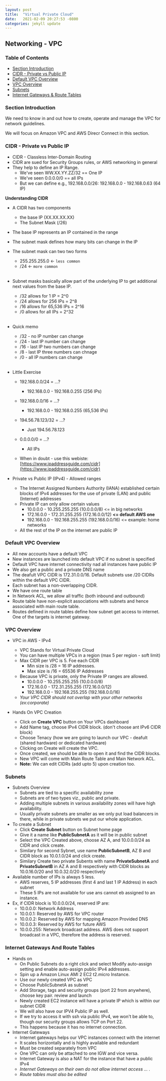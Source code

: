 ```yaml
---
layout: post
title:  "Virtual Private Cloud"
date:   2021-02-09 20:27:53 -0800
categories: jekyll update
---
```



## Networking - VPC

### Table of Contents

- [Section Introduction](#section-introduction)
- [CIDR - Private vs Public IP](#cidr---private-vs-public-ip)
- [Default VPC Overview](#default-vpc-overview)
- [VPC Overview](#vpc-overview)
- [Subnets](#subnets)
- [Internet Gateways & Route Tables](#internet-gateways-and-route-tables)


### Section Introduction

We need to know in and out how to create, operate and manage the VPC for network guidelines.

We will focus on Amazon VPC and AWS Direcr Connect in this section.

### CIDR - Private vs Public IP

- CIDR - Classless Inter-Domain Routing <br/>
- CIDR are sued for Security Groups rules, or AWS networking in general<br/>
- They help to define an IP Range.
    - We've seen WW.XX.YY.ZZ/32 == One IP <br/>
    - We've seen 0.0.0.0/0 == all IPs <br/>
    - But we can define e.g., 192.168.0.0/26: 192.168.0.0 - 192.168.0.63 (64 IP)

**Understanding CIDR**

- A CIDR has two components
    - the base IP (XX.XX.XX.XX)
    - The Subnet Mask (/26)
- The base IP represents an IP contained in the range
- The subnet mask defines how many bits can change in the IP

- The subnet mask can two two forms 
    - 255.255.255.0 <- `less common`
    - /24 <- `more common`
<br/><br/>
- Subnet masks basically allow part of the underlying IP to get additional next values from the base IP.
    - /32 allows for 1 IP = 2^0
    - /24 allows for 256 IPs = 2^8
    - /16 allows for 65,536 IPs = 2^16
    - /0 allows for all IPs = 2^32
<br/><br/>
- Quick memo
    - /32 - no IP number can change
    - /24 - last IP number can change
    - /16 - last IP two numbers can change
    - /8 - last IP three numbers can chnage 
    - /0 - all IP numbers can change
<br/><br/>
- Little Exercise
    - 192.168.0.0/24 = ...?
        - 192.168.0.0 - 192.168.0.255 (256 IPs)
    - 192.168.0.0/16 = ...?
        - 192.168.0.0 - 192.168.0.255 (65,536 IPs)
    - 194.56.78.123/32 = ...?
        -  Just 194.56.78.123
    - 0.0.0.0/0 = ...?
        - All IPs

    - When in doubt - use this webiste: [https://www.ipaddressguide.com/cidr](https://www.ipaddressguide.com/cidr)

- Private vs Public IP (IPv4) - Allowed ranges
    - The Internet Assigned Numbers Authority (IANA) established certain blocks of IPv4 addresses for the use of private (LAN) and public (Internet) addresses
    - Private IP can only allow certain values
        - 10.0.0.0 - 10.255.255.255 (10.0.0.0/8) <= in big networks
        - 172.16.0.0 - 172.31.255.255 (172.16.0.0/12) **<= default AWS one**
        - 192.168.0.0 - 192.168.255.255 (192.168.0.0/16) <= example: home networks
    - All the rest of the IP on the internet are public IP

### Default VPC Overview

- All new accounts have a default VPC
- New instances are launched into default VPC if no subnet is specified
- Default VPC have internet connectivity nad all instances have public IP
- We also get a public and a private DNS name
- The deafult VPC CIDR is 172.31.0.0/16. Default subnets use /20 CIDRs within the default VPC CIDR.
- Each subnet has a non-overlapping CIDR.
- We have one route table
- In Network ACL, we allow all traffic (both inbound and outbound)
- Route table have non-explicit associations with subnets and hence associated with main route table.
- Routes defined in route tables define how subnet get access to internet. One of the targets is internet gateway.

### VPC Overview

- VPC in AWS - IPv4
    - VPC Stands for Virtual Private Cloud
    - You can have multiple VPCs in a region (max 5 per region - soft limit)
    - Max CIDR per VPC is 5. Foe each CIDR
        - Min size is /28 = 16 IP addresses.
        - Max size is /16 = 65536 IP Addresses
    - Because VPC is private, only the Private IP ranges are allowed.
        - 10.0.0.0 - 10.255.255.255 (10.0.0.0/8)
        - 172.16.0.0 - 172.31.255.255 (172.16.0.0/12)
        - 192.168.0.0 - 192.168.255.255 (192.168.0.0/16)
    - *Your VPC CIDR should not overlap with your other networks (ex:corporate)*

- Hands On VPC Creation
    - Click on **Create VPC** button on Your VPCs dashboard
    - Add Name tag, choose IPv4 CIDR block. (don't choose ant IPv6 CIDR block)
    - Choose Tenacy (how we are going to launch our VPC - deafult (shared hardware) or dedicated hardware)
    - Clicking on Create will create the VPC.
    - Once created, we should be able to open it and find the CIDR blocks.
    - New VPC will come with Main Route Table and Main Network ACL.
    - **Note:** We can edit CIDRs (add upto 5) upon creation too.


### Subnets

- Subnets Overview
    - Subnets are tied to a specific availability zone
    - Subnets are of two types viz., public and private.
    - Adding multiple subnets in various availability zones will have high availability.
    - Usually private subnets are smaller as we only put load balancers in there, while in private subnets we put our whole application.
- To create a Subnet
    - Click **Create Subnet** button on Subnet home page
    - Give it a name like **PublicSubnetA** as it will be in public subnet
    - Select the VPC Created above, choose AZ A, and 10.0.0.0/24 as CIDR and click create.
    - Similary for second Sybnet, use name **PublicSubnetB**, AZ B and CIDR block as 10.0.1.0/24 and click create.
    - Similary Create two private Subents with name **PrivateSubnetA** and **PrivateSubnetB** in AZ A and B respectively with CIDR blocks as 10.0.16.0/20 and 10.0.32.0/20 respectively
- Available number of IPs is always 5 less.
    - AWS reserves, 5 IP addresses (first 4 and last 1 IP Address) in each subnet
    - These 5 IPs are not available for use ans cannot eb assigned to an instance.
- Ex, if CIDR block is 10.0.0.0/24, reserved IP are:
    - 10.0.0.0: Network Address
    - 10.0.0.1: Reserved by AWS for VPC router
    - 10.0.0.2: Reserved by AWS for mapping Amazon Provided DNS
    - 10.0.0.3: Reserved by AWS for future AWS
    - 10.0.0.255: Network broadcast address. AWS does not support broadcast in a VPC, therefore the address is reserved.

### Internet Gateways And Route Tables

- Hands on
    - On Public Subnets do a right click and select Modify auto-assign setting and enable auto-assign public IPv4 addresses.
    - Spin up a Amazon Linux AMI 2 EC2 t2.micro Instance.
    - Use our newly created VPC as VPC
    - Choose PublicSubnetA as subnet
    - Add Storage, tags and security groups (port 22 from anywhere), choose key pair. review and launch
    - Newly created EC2 instance will have a private IP which is within our subnet CIDR
    - We will also have our IPV4 Public IP as well.
    - If we try to access it with ssh via public IPv4, we won't be able to, though our security groups allows TCP on Port 22.
    - This happens because it has no internet connection.
- Internet Gateways
    - Internet gateways helps our VPC instances connect with the internet
    - It scales horizontally and is highly available and redundant
    - Must be created separately from VPC
    - One VPC can only be attached to one IGW and vice versa.
    - Internet Gateway is also a NAT for the instance that have a public IPv4
    - _Internet Gateways on their own do not allow internet access ... ._
    - _Route tables must also be edited_